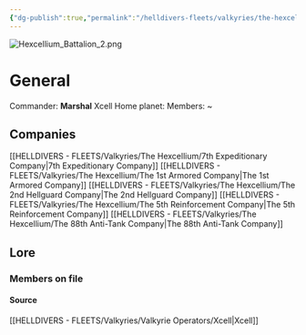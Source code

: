 ```yaml
---
{"dg-publish":true,"permalink":"/helldivers-fleets/valkyries/the-hexcellium/hexcellium/","noteIcon":"","created":"2024-03-22T22:59:59.955+01:00","updated":"2024-03-23T23:28:03.326+01:00"}
---
```


![Hexcellium_Battalion_2.png](/img/user/z%20Images/Hexcellium_Battalion_2.png)
# General
Commander: **Marshal** Xcell
Home planet:
Members: ~

## Companies
[[HELLDIVERS - FLEETS/Valkyries/The Hexcellium/7th Expeditionary Company\|7th Expeditionary Company]]
[[HELLDIVERS - FLEETS/Valkyries/The Hexcellium/The 1st Armored Company\|The 1st Armored Company]]
[[HELLDIVERS - FLEETS/Valkyries/The Hexcellium/The 2nd Hellguard Company\|The 2nd Hellguard Company]]
[[HELLDIVERS - FLEETS/Valkyries/The Hexcellium/The 5th Reinforcement Company\|The 5th Reinforcement Company]]
[[HELLDIVERS - FLEETS/Valkyries/The Hexcellium/The 88th Anti-Tank Company\|The 88th Anti-Tank Company]]

## Lore

### Members on file



#### Source
[[HELLDIVERS - FLEETS/Valkyries/Valkyrie Operators/Xcell\|Xcell]]